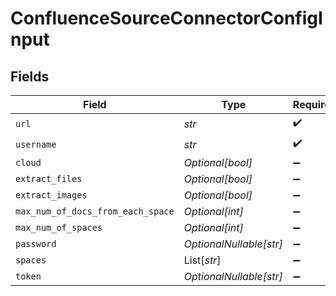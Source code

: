 # ConfluenceSourceConnectorConfigInput


## Fields

| Field                             | Type                              | Required                          | Description                       |
| --------------------------------- | --------------------------------- | --------------------------------- | --------------------------------- |
| `url`                             | *str*                             | :heavy_check_mark:                | N/A                               |
| `username`                        | *str*                             | :heavy_check_mark:                | N/A                               |
| `cloud`                           | *Optional[bool]*                  | :heavy_minus_sign:                | N/A                               |
| `extract_files`                   | *Optional[bool]*                  | :heavy_minus_sign:                | N/A                               |
| `extract_images`                  | *Optional[bool]*                  | :heavy_minus_sign:                | N/A                               |
| `max_num_of_docs_from_each_space` | *Optional[int]*                   | :heavy_minus_sign:                | N/A                               |
| `max_num_of_spaces`               | *Optional[int]*                   | :heavy_minus_sign:                | N/A                               |
| `password`                        | *OptionalNullable[str]*           | :heavy_minus_sign:                | N/A                               |
| `spaces`                          | List[*str*]                       | :heavy_minus_sign:                | N/A                               |
| `token`                           | *OptionalNullable[str]*           | :heavy_minus_sign:                | N/A                               |